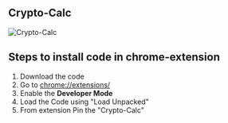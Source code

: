 ## Crypto-Calc
![Crypto-Calc](https://github.com/Md-Hiccup/Crypto-Calc/master/images/crypto-calc.jpeg)

## Steps to install code in chrome-extension
1. Download the code
2. Go to [chrome://extensions/](chrome://extensions/)
3. Enable the **Developer Mode**
4. Load the Code using "Load Unpacked"
5. From extension Pin the "Crypto-Calc"